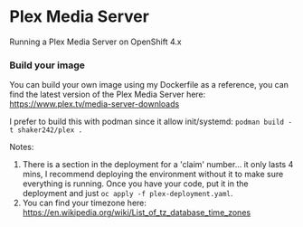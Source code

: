 # Plex Media Server
Running a Plex Media Server on OpenShift 4.x

### Build your image
You can build your own image using my Dockerfile as a reference, you can find the latest version of the Plex Media Server here: \
https://www.plex.tv/media-server-downloads 

I prefer to build this with podman since it allow init/systemd: `podman build -t shaker242/plex .`

Notes:
1.  There is a section in the deployment for a 'claim' number... it only lasts 4 mins, I recommend deploying the environment without it to make sure everything is running. Once you have your code, put it in the deployment and just `oc apply -f plex-deployment.yaml`.
2. You can find your timezone here: https://en.wikipedia.org/wiki/List_of_tz_database_time_zones 

